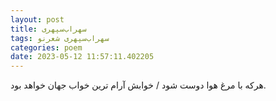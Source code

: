 ```yaml
---
layout: post
title: سهراب‌سپهری
tags: سهراب‌سپهری شعر‌نو
categories: poem
date: 2023-05-12 11:57:11.402205
---
```


هرکه با مرغ هوا دوست شود / خوابش آرام ترین خواب جهان خواهد بود.